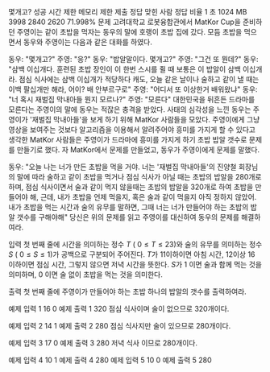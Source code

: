 몇개고? 성공
시간 제한	메모리 제한	제출	정답	맞힌 사람	정답 비율
1 초	1024 MB	3998	2840	2620	71.998%
문제
고려대학교 로봇융합관에서 MatKor Cup을 준비하던 주영이는 같이 초밥을 먹자는 동우의 말에 호랭이 초밥 집에 갔다. 모듬 초밥을 먹으면서 동우와 주영이는 다음과 같은 대화를 하였다.

동우: "몇개고?"
주영: "응?"
동우: "밥알말이다. 몇개고?"
주영: "그건 또 뭔데?"
동우: "삼백 이십개다. 훈련된 초밥 장인이 이 한번 스시를 쥘 때 보통은 이 밥알이 삼백 이십개라. 점심 식사에는 삼백 이십개가 적당하다 캐도, 오늘 같은 날이나 술하고 같이 낼 때는 이백 팔십개만 해라, 어이? 배 안부르구로"
주영: "어디서 또 이상한거 배워왔냐"
동우: "너 혹시 재벌집 막내아들 뭔지 모르나?"
주영: "모른다"
대한민국을 뒤흔든 드라마를 모른다는 주영이의 말에 동우는 적잖은 충격을 받았다. 사태의 심각성을 느낀 동우는 주영이가 '재벌집 막내아들'을 보게 하기 위해 MatKor 사람들을 모았다. 주영이에게 그냥 영상을 보여주는 것보다 알고리즘을 이용해서 알려주어야 흥미를 가지게 할 수 있다고 생각한 MatKor 사람들은 주영이가 드라마에 흥미를 가지게 하기 초밥 밥알 갯수로 문제를 만들기로 했다. 자 MatKor에서 문제를 만들었고, 동우가 주영이에게 문제를 말했다.

동우: "오늘 나는 너가 만든 초밥을 먹을 거야. 너는 '재벌집 막내아들'의 진양철 회장님의 말에 따라 술하고 같이 초밥을 먹거나 점심 식사가 아닐 때는 초밥의 밥알을 
$280$개로 하며, 점심 식사이면서 술과 같이 먹지 않을때는 초밥의 밥알을 
$320$개로 하여 초밥을 만들어야 해, 근데, 내가 초밥을 언제 먹을지, 혹은 술과 같이 먹을지 아직 정하지 않았어. 내가 초밥을 먹는 시간과 술의 유무를 말하면, 그때 너는 너가 만들어야 하는 초밥의 밥알 갯수를 구해야해"
당신은 위의 문제를 읽고 주영이를 대신하여 동우의 문제를 해결하여라.

입력
첫 번째 줄에 시간을 의미하는 정수 
$T$ (
$0 \le T \le 23$)와 술의 유무를 의미하는 정수 
$S$ (
$0 \le S \le 1$)가 공백으로 구분되어 주어진다. 
$T$가 
$11$이하이면 아침 시간, 
$12$이상 
$16$ 이하이면 점심 시간, 그렇지 않으면 저녁 시간을 뜻한다. 
$S$가 
$1$ 이면 술과 함께 먹는 것을 의미하며, 
$0$ 이면 술 없이 초밥을 먹는 것을 의미한다.

출력
첫 번째 줄에 주영이가 만들어야 하는 초밥 하나의 밥알의 갯수를 출력하여라.

예제 입력 1 
16 0
예제 출력 1 
320
점심 식사이며 술이 없으므로 320개이다.

예제 입력 2 
14 1
예제 출력 2 
280
점심 식사지만 술이 있으므로 280개이다.

예제 입력 3 
17 0
예제 출력 3 
280
저녁 식사 이므로 280개이다.

예제 입력 4 
10 1
예제 출력 4 
280
예제 입력 5 
10 0
예제 출력 5 
280